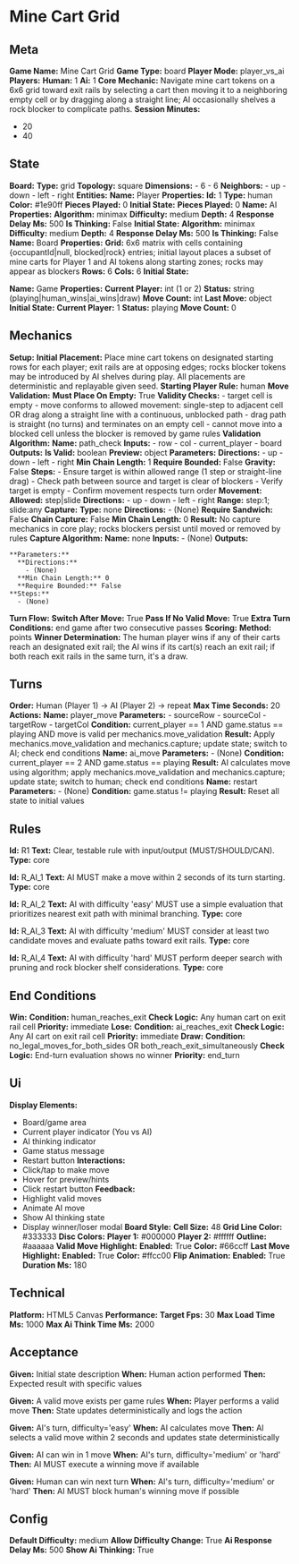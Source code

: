 # Mine Cart Grid

## Meta

**Game Name:** Mine Cart Grid
**Game Type:** board
**Player Mode:** player_vs_ai
**Players:**
  **Human:** 1
  **Ai:** 1
**Core Mechanic:** Navigate mine cart tokens on a 6x6 grid toward exit rails by selecting a cart then moving it to a neighboring empty cell or by dragging along a straight line; AI occasionally shelves a rock blocker to complicate paths.
**Session Minutes:**
  - 20
  - 40

## State

**Board:**
  **Type:** grid
  **Topology:** square
  **Dimensions:**
    - 6
    - 6
  **Neighbors:**
    - up
    - down
    - left
    - right
**Entities:**
  **Name:** Player
  **Properties:**
    **Id:** 1
    **Type:** human
    **Color:** #1e90ff
    **Pieces Played:** 0
  **Initial State:**
    **Pieces Played:** 0
  **Name:** AI
  **Properties:**
    **Algorithm:** minimax
    **Difficulty:** medium
    **Depth:** 4
    **Response Delay Ms:** 500
    **Is Thinking:** False
  **Initial State:**
    **Algorithm:** minimax
    **Difficulty:** medium
    **Depth:** 4
    **Response Delay Ms:** 500
    **Is Thinking:** False
  **Name:** Board
  **Properties:**
    **Grid:** 6x6 matrix with cells containing {occupantId|null, blocked|rock} entries; initial layout places a subset of mine carts for Player 1 and AI tokens along starting zones; rocks may appear as blockers
    **Rows:** 6
    **Cols:** 6
  **Initial State:**

  **Name:** Game
  **Properties:**
    **Current Player:** int (1 or 2)
    **Status:** string (playing|human_wins|ai_wins|draw)
    **Move Count:** int
    **Last Move:** object
  **Initial State:**
    **Current Player:** 1
    **Status:** playing
    **Move Count:** 0

## Mechanics

**Setup:**
  **Initial Placement:** Place mine cart tokens on designated starting rows for each player; exit rails are at opposing edges; rocks blocker tokens may be introduced by AI shelves during play. All placements are deterministic and replayable given seed.
  **Starting Player Rule:** human
**Move Validation:**
  **Must Place On Empty:** True
  **Validity Checks:**
    - target cell is empty
    - move conforms to allowed movement: single-step to adjacent cell OR drag along a straight line with a continuous, unblocked path
    - drag path is straight (no turns) and terminates on an empty cell
    - cannot move into a blocked cell unless the blocker is removed by game rules
  **Validation Algorithm:**
    **Name:** path_check
    **Inputs:**
      - row
      - col
      - current_player
      - board
    **Outputs:**
      **Is Valid:** boolean
      **Preview:** object
    **Parameters:**
      **Directions:**
        - up
        - down
        - left
        - right
      **Min Chain Length:** 1
      **Require Bounded:** False
      **Gravity:** False
    **Steps:**
      - Ensure target is within allowed range (1 step or straight-line drag)
      - Check path between source and target is clear of blockers
      - Verify target is empty
      - Confirm movement respects turn order
**Movement:**
  **Allowed:** step|slide
  **Directions:**
    - up
    - down
    - left
    - right
  **Range:** step:1; slide:any
**Capture:**
  **Type:** none
  **Directions:**
    - (None)
  **Require Sandwich:** False
  **Chain Capture:** False
  **Min Chain Length:** 0
  **Result:** No capture mechanics in core play; rocks blockers persist until moved or removed by rules
  **Capture Algorithm:**
    **Name:** none
    **Inputs:**
      - (None)
    **Outputs:**

    **Parameters:**
      **Directions:**
        - (None)
      **Min Chain Length:** 0
      **Require Bounded:** False
    **Steps:**
      - (None)
**Turn Flow:**
  **Switch After Move:** True
  **Pass If No Valid Move:** True
  **Extra Turn Conditions:** end game after two consecutive passes
**Scoring:**
  **Method:** points
  **Winner Determination:** The human player wins if any of their carts reach an designated exit rail; the AI wins if its cart(s) reach an exit rail; if both reach exit rails in the same turn, it's a draw.

## Turns

**Order:** Human (Player 1) → AI (Player 2) → repeat
**Max Time Seconds:** 20
**Actions:**
  **Name:** player_move
  **Parameters:**
    - sourceRow
    - sourceCol
    - targetRow
    - targetCol
  **Condition:** current_player == 1 AND game.status == playing AND move is valid per mechanics.move_validation
  **Result:** Apply mechanics.move_validation and mechanics.capture; update state; switch to AI; check end conditions
  **Name:** ai_move
  **Parameters:**
    - (None)
  **Condition:** current_player == 2 AND game.status == playing
  **Result:** AI calculates move using algorithm; apply mechanics.move_validation and mechanics.capture; update state; switch to human; check end conditions
  **Name:** restart
  **Parameters:**
    - (None)
  **Condition:** game.status != playing
  **Result:** Reset all state to initial values

## Rules


**Id:** R1
**Text:** Clear, testable rule with input/output (MUST/SHOULD/CAN).
**Type:** core


**Id:** R_AI_1
**Text:** AI MUST make a move within 2 seconds of its turn starting.
**Type:** core


**Id:** R_AI_2
**Text:** AI with difficulty 'easy' MUST use a simple evaluation that prioritizes nearest exit path with minimal branching.
**Type:** core


**Id:** R_AI_3
**Text:** AI with difficulty 'medium' MUST consider at least two candidate moves and evaluate paths toward exit rails.
**Type:** core


**Id:** R_AI_4
**Text:** AI with difficulty 'hard' MUST perform deeper search with pruning and rock blocker shelf considerations.
**Type:** core


## End Conditions

**Win:**
  **Condition:** human_reaches_exit
  **Check Logic:** Any human cart on exit rail cell
  **Priority:** immediate
**Lose:**
  **Condition:** ai_reaches_exit
  **Check Logic:** Any AI cart on exit rail cell
  **Priority:** immediate
**Draw:**
  **Condition:** no_legal_moves_for_both_sides OR both_reach_exit_simultaneously
  **Check Logic:** End-turn evaluation shows no winner
  **Priority:** end_turn

## Ui

**Display Elements:**
  - Board/game area
  - Current player indicator (You vs AI)
  - AI thinking indicator
  - Game status message
  - Restart button
**Interactions:**
  - Click/tap to make move
  - Hover for preview/hints
  - Click restart button
**Feedback:**
  - Highlight valid moves
  - Animate AI move
  - Show AI thinking state
  - Display winner/loser modal
**Board Style:**
  **Cell Size:** 48
  **Grid Line Color:** #333333
  **Disc Colors:**
    **Player 1:** #000000
    **Player 2:** #ffffff
    **Outline:** #aaaaaa
  **Valid Move Highlight:**
    **Enabled:** True
    **Color:** #66ccff
  **Last Move Highlight:**
    **Enabled:** True
    **Color:** #ffcc00
  **Flip Animation:**
    **Enabled:** True
    **Duration Ms:** 180

## Technical

**Platform:** HTML5 Canvas
**Performance:**
  **Target Fps:** 30
  **Max Load Time Ms:** 1000
  **Max Ai Think Time Ms:** 2000

## Acceptance


**Given:** Initial state description
**When:** Human action performed
**Then:** Expected result with specific values


**Given:** A valid move exists per game rules
**When:** Player performs a valid move
**Then:** State updates deterministically and logs the action


**Given:** AI's turn, difficulty='easy'
**When:** AI calculates move
**Then:** AI selects a valid move within 2 seconds and updates state deterministically


**Given:** AI can win in 1 move
**When:** AI's turn, difficulty='medium' or 'hard'
**Then:** AI MUST execute a winning move if available


**Given:** Human can win next turn
**When:** AI's turn, difficulty='medium' or 'hard'
**Then:** AI MUST block human's winning move if possible


## Config

**Default Difficulty:** medium
**Allow Difficulty Change:** True
**Ai Response Delay Ms:** 500
**Show Ai Thinking:** True